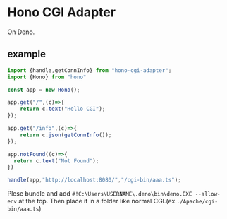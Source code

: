 # Hono CGI Adapter
On Deno.
## example
```ts
import {handle,getConnInfo} from "hono-cgi-adapter";
import {Hono} from "hono"

const app = new Hono();

app.get("/",(c)=>{
    return c.text("Hello CGI");
});

app.get("/info",(c)=>{
    return c.json(getConnInfo());
});

app.notFound((c)=>{
  return c.text("Not Found");
})

handle(app,"http://localhost:8080/","/cgi-bin/aaa.ts");
```
Plese bundle and add `#!C:\Users\USERNAME\.deno\bin\deno.EXE --allow-env` at the top.
Then place it in a folder like normal CGI.(ex.`./Apache/cgi-bin/aaa.ts`)